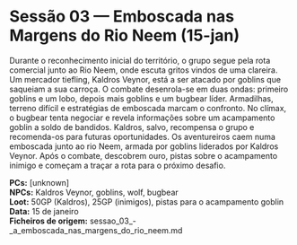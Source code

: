 # Sessão 03 — Emboscada nas Margens do Rio Neem (15-jan)

Durante o reconhecimento inicial do território, o grupo segue pela rota comercial junto ao Rio Neem, onde escuta gritos vindos de uma clareira. Um mercador tiefling, Kaldros Veynor, está a ser atacado por goblins que saqueiam a sua carroça. O combate desenrola-se em duas ondas: primeiro goblins e um lobo, depois mais goblins e um bugbear líder. Armadilhas, terreno difícil e estratégias de emboscada marcam o confronto. No clímax, o bugbear tenta negociar e revela informações sobre um acampamento goblin a soldo de bandidos. Kaldros, salvo, recompensa o grupo e recomenda-os para futuras oportunidades.
Os aventureiros caem numa emboscada junto ao rio Neem, armada por goblins liderados por Kaldros Veynor. Após o combate, descobrem ouro, pistas sobre o acampamento inimigo e começam a traçar a rota para o próximo desafio.

**PCs:** [unknown]  
**NPCs:** Kaldros Veynor, goblins, wolf, bugbear  
**Loot:** 50GP (Kaldros), 25GP (inimigos), pistas para o acampamento goblin
**Data:** 15 de janeiro  
**Ficheiros de origem:** sessao_03_-_a_emboscada_nas_margens_do_rio_neem.md  
